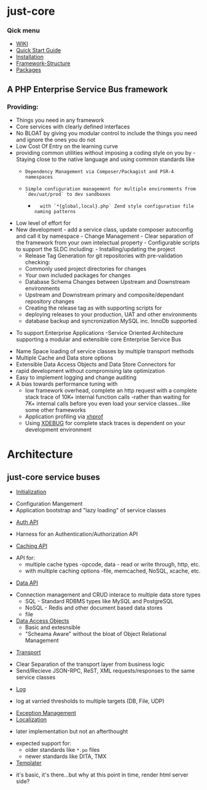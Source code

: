 # just-core

### Qick menu

* [WIKI](https://github.com/CHGLongStone/just-core/wiki)
* [Quick Start Guide](https://github.com/CHGLongStone/just-core/wiki/QuickStart)
* [Installation](https://github.com/CHGLongStone/just-core-stub/wiki/Project-Installation)
* [Framework-Structure](https://github.com/CHGLongStone/just-core/wiki/Framework-Structure)
* [Packages](https://github.com/CHGLongStone/just-core/wiki/Packages-(extensions))


## A PHP Enterprise Service Bus framework

### Providing:
- Things you need in any framework 
 -  Core services with clearly defined interfaces 
 -  No BLOAT by giving you modular control to include the things you need and ignore the ones you do not
 -  Low Cost Of Entry on the learning curve 
  -  providing common utilities without imposing a coding style on you by
    -  Staying close to the native language and using common standards like
      -     Dependency Management via Composer/Packagist and PSR-4 namespaces
      -     Simple configuration management for multiple environments from `dev/uat/prod` to dev sandboxes 
         -       with `*{global,local}.php` Zend style configuration file naming patterns
 -  Low level of effort for
   -  New development - add a service class, update composer autoconfig and call it by namespace
    -  Change Management 
    -  Clear separation of the framework from your own intelectual property
    -  Configurable scripts to support the SLDC including:
     -   Installing/updating the project
      -   Release Tag Generation for git repositories with pre-validation checking:
       -  Commonly used project directories for changes
       -  Your own included packages for changes
        -   Database Schema Changes between Upstream and Downstream environments
        -   Upstream and Downstream primary and composite/dependant repository changes 
      -   Creating the release tag as with supporting scripts for
       -   deploying releases to your production, UAT and other environments
       -   database backup and syncronization MySQL inc. InnoDb supported 
* To support Enterprise Applications 
 -Service Oriented Architecture supporting a modular and extensible core Enterprise Service Bus
 - Name Space loading of service classes by multiple transport methods
 - Multiple Cache and Data store options
 - Extensible Data Access Objects and Data Store Connectors for 
  -  rapid development without compromising late optimization
 - Easy to implement logging and change auditing 
 - A bias towards performance tuning with
   * low framework overhead, complete an http request with a complete stack trace of 10K+ internal function calls 
     -rather than waiting for 7K+ internal calls before you even load your service classes...like some other frameworks
   * Application profiling via [xhprof](https://github.com/phacility/xhprof)
    - Using [XDEBUG](https://xdebug.org/) for complete stack traces is dependent on your development environment





# Architecture

## just-core service buses
 * [Initialization](https://github.com/CHGLongStone/just-core/wiki/Load)
  - Configuration Mangement
  - Application bootstrap and "lazy loading" of service classes
 * [Auth API](https://github.com/CHGLongStone/just-core/wiki/AUTH)
  - Harness for an Authentication/Authorization API 
 * [Caching API](https://github.com/CHGLongStone/just-core/wiki/Cache) 
  - API for:
    * multiple cache types -opcode, data - read or write through, http, etc. 
    * with multiple caching options -file, memcached, NoSQL, xcache, etc.
 * [Data API](https://github.com/CHGLongStone/just-core/wiki/Data-layer) 
  - Connection management and CRUD interace to multiple data store types
    * SQL - Standard RDBMS types like MySQL and PostgreSQL
    * NoSQL - Redis and other document based data stores 
    * file
  - [Data Access Objects](https://github.com/CHGLongStone/just-core/wiki/DAO)
    * Basic and extesnsible 
    * "Scheama Aware" without the bloat of Object Relational Management
 * [Transport](https://github.com/CHGLongStone/just-core/wiki/Transport)
  - Clear Separation of the transport layer from business logic
  - Send/Recieve JSON-RPC, ReST, XML requests/responses to the same service classes
 * [Log](https://github.com/CHGLongStone/just-core/wiki/Log)
  - log at varried thresholds to multiple targets (DB, File, UDP) 
 * [Exception Management](https://github.com/CHGLongStone/just-core/wiki/Exception)
 * [Localization](https://github.com/CHGLongStone/just-core/wiki/Localization) 
  - later implementation but not an afterthought
   * expected support for: 
     - older standards like `*.po` files
     - newer standards like DITA, TMX 
 * [Templater]()
  - it's basic, it's there...but why at this point in time, render html server side?

 
